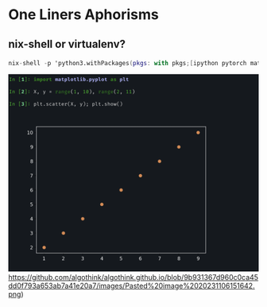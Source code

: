 # One Liners Aphorisms
## nix-shell or virtualenv?
```nix
nix-shell -p 'python3.withPackages(pkgs: with pkgs;[ipython pytorch matplotlib itermplot])' --command 'MPLBACKEND="module://itermplot" ITERMPLOT=rv ipython'
```
![iterm plotting](https://github.com/algothink/algothink.github.io/blob/9b931367d960c0ca45dd0f793a653ab7a41e20a7/images/Pasted%20image%2020231106151642.png)https://github.com/algothink/algothink.github.io/blob/9b931367d960c0ca45dd0f793a653ab7a41e20a7/images/Pasted%20image%2020231106151642.png)
